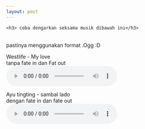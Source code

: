 ```yaml
---
layout: post
---
```




<html manifest="cache-manifest.manifest">
<body>



<div>
	
	<h3> coba dengarkan seksama musik dibawah ini</h3>
<br>pastinya menggunakan format .Ogg :D <br>


<p>Westlife - My love<br> tanpa fate in dan Fat out <br>
<audio controls="controls">
  <source src="/multimedia/My love - Weslife.ogg" type="audio/ogg" />
  Your browser does not support the audio element.
</audio> 
</p>
<p>Ayu tingting - sambal lado<br>dengan fate in dan fate out<br>
<audio controls="controls">
   <source src="/multimedia/Ayu Ting Ting - Sambalado.ogg" type="audio/ogg"/>
Your browser does not support the audio element.
</audio>


</div>
<div id="result"></div>

<script>
// Check browser support
if (typeof(Storage) !== "undefined") {
    // Store
    localStorage.setItem("Westlife", "Mylove");
    // Retrieve
    document.getElementById("result").innerHTML = localStorage.getItem("lastname");
} else {
    document.getElementById("result").innerHTML = "Sorry, your browser does not support Web Storage...";
}
</script>

 </body>
</html>